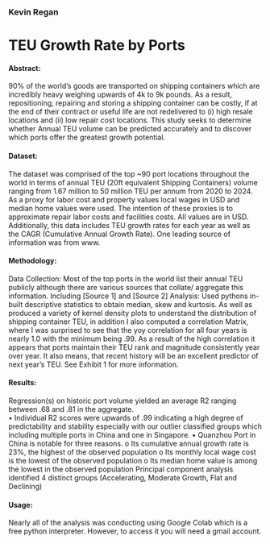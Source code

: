 ### Kevin Regan
# TEU Growth Rate by Ports


#### Abstract:
90% of the world’s goods are transported on shipping containers which are incredibly heavy weighing upwards of 4k to 9k pounds. As a result, repositioning, repairing and storing a shipping container can be costly, if at the end of their contract or useful life are not redelivered to (i) high resale locations and (ii) low repair cost locations. This study seeks to determine whether Annual TEU volume can be predicted accurately and to discover which ports offer the greatest growth potential. 

#### Dataset: 
The dataset was comprised of the top ~90 port locations throughout the world in terms of annual TEU (20ft equivalent Shipping Containers) volume ranging from 1.67 million to 50 million TEU per annum from 2020 to 2024. As a proxy for labor cost and property values local wages in USD and median home values were used. The intention of these proxies is to approximate repair labor costs and facilities costs. All values are in USD. Additionally, this data includes TEU growth rates for each year as well as the CAGR (Cumulative Annual Growth Rate). One leading source of information was from www.

#### Methodology:
Data Collection: Most of the top ports in the world list their annual TEU publicly although there are various sources that collate/ aggregate this information. Including [Source 1] and [Source 2]
Analysis: Used pythons in-built descriptive statistics to obtain median, skew and kurtosis. As well as produced a variety of kernel density plots to understand the distribution of shipping container TEU, in addition I also computed a correlation Matrix, where I was surprised to see that the yoy correlation for all four years is nearly 1.0 with the minimum being .99. As a result of the high correlation it appears that ports maintain their TEU rank and magnitude consistently year over year. It also means, that recent history will be an excellent predictor of next year’s TEU. See Exhibit 1 for more information.  

#### Results: 
Regression(s) on historic port volume yielded an average R2 ranging between .68 and .81 in the aggregate.  
•	Individual R2 scores were upwards of .99 indicating a high degree of predictability and stability especially with our outlier classified groups which including multiple ports in China and one in Singapore.
•	Quanzhou Port in China is notable for three reasons. 
o	Its cumulative annual growth rate is 23%, the highest of the observed population
o	Its monthly local wage cost is the lowest of the observed population
o	Its median home value is among the lowest in the observed population
Principal component analysis identified 4 distinct groups (Accelerating, Moderate Growth, Flat and Declining)

#### Usage:
Nearly all of the analysis was conducting using Google Colab which is a free python interpreter. However, to access it you will need a gmail account. 
